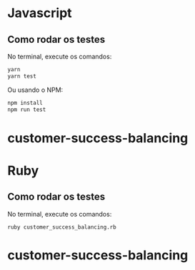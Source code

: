 # Javascript
## Como rodar os testes

No terminal, execute os comandos:

```bash
yarn
yarn test
```

Ou usando o NPM:

```bash
npm install
npm run test
```
# customer-success-balancing

# Ruby
## Como rodar os testes

No terminal, execute os comandos:

```
ruby customer_success_balancing.rb
```

# customer-success-balancing
